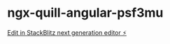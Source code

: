 # ngx-quill-angular-psf3mu

[Edit in StackBlitz next generation editor ⚡️](https://stackblitz.com/~/github.com/Dev21Maker/ngx-quill-angular-psf3mu)